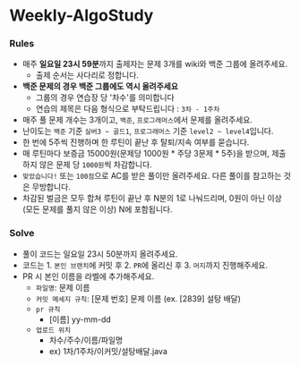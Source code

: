 # Weekly-AlgoStudy

### Rules
- 매주 **일요일 23시 59분**까지 출제자는 문제 3개를 wiki와 백준 그룹에 올려주세요.
  - 출제 순서는 사다리로 정합니다.
- **백준 문제의 경우 백준 그룹에도 역시 올려주세요**
  - 그룹의 경우 연습장 당 '차수'를 의미합니다
  - 연습의 제목은 다음 형식으로 부탁드립니다 : `3차 - 1주차` 
- 매주 풀 문제 개수는 3개이고, `백준`, `프로그래머스`에서 문제를 올려주세요.
- 난이도는 `백준` 기준 `실버3 ~ 골드1`, `프로그래머스` 기준 `level2 ~ level4`입니다.
- 한 번에 5주씩 진행하며 한 루틴이 끝난 후 탈퇴/지속 여부를 묻습니다.
- 매 루틴마다 보증금 15000원(문제당 1000원 * 주당 3문제 * 5주)을 받으며, 제출하지 않은 문제 당 `1000원`씩 차감합니다.
- `맞았습니다!` 또는 `100점`으로 AC를 받은 풀이만 올려주세요. 다른 풀이를 참고하는 것은 무방합니다.
- 차감된 벌금은 모두 합쳐 루틴이 끝난 후 N분의 1로 나눠드리며, 0원이 아닌 이상(모든 문제를 풀지 않은 이상) N에 포함됩니다.


### Solve
- 풀이 코드는 일요일 23시 50분까지 올려주세요.
- 코드는 1. `본인 브랜치`에 커밋 후 2. `PR`에 올리신 후 3. `머지`까지 진행해주세요.
- PR 시 본인 이름을 라벨에 추가해주세요.
  - `파일명`: 문제 이름
  - `커밋 메세지 규칙`: [문제 번호] 문제 이름 (ex. [2839] 설탕 배달)
  - `pr 규칙`
    - [이름] yy-mm-dd
  - `업로드 위치`
    - 차수/주수/이름/파일명
    - ex) 1차/1주차/이커밋/설탕배달.java
